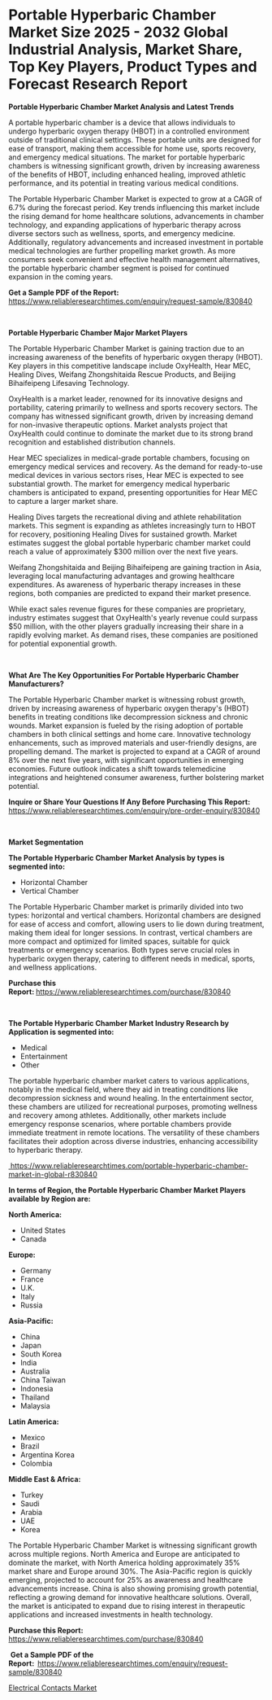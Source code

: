 <p><h1>Portable Hyperbaric Chamber Market Size 2025 - 2032 Global Industrial Analysis, Market Share, Top Key Players, Product Types and Forecast Research Report</h1></p><p><strong>Portable Hyperbaric Chamber Market Analysis and Latest Trends</strong></p>
<p><p>A portable hyperbaric chamber is a device that allows individuals to undergo hyperbaric oxygen therapy (HBOT) in a controlled environment outside of traditional clinical settings. These portable units are designed for ease of transport, making them accessible for home use, sports recovery, and emergency medical situations. The market for portable hyperbaric chambers is witnessing significant growth, driven by increasing awareness of the benefits of HBOT, including enhanced healing, improved athletic performance, and its potential in treating various medical conditions.</p><p>The Portable Hyperbaric Chamber Market is expected to grow at a CAGR of 6.7% during the forecast period. Key trends influencing this market include the rising demand for home healthcare solutions, advancements in chamber technology, and expanding applications of hyperbaric therapy across diverse sectors such as wellness, sports, and emergency medicine. Additionally, regulatory advancements and increased investment in portable medical technologies are further propelling market growth. As more consumers seek convenient and effective health management alternatives, the portable hyperbaric chamber segment is poised for continued expansion in the coming years.</p></p>
<p><strong>Get a Sample PDF of the Report:&nbsp;</strong> <a href="https://www.reliableresearchtimes.com/enquiry/request-sample/830840?utm_campaign=2007&utm_medium=2&utm_source=Github&utm_content=ia&utm_term=18022025&utm_id=portable-hyperbaric-chamber">https://www.reliableresearchtimes.com/enquiry/request-sample/830840</a></p>
<p>&nbsp;</p>
<p><strong>Portable Hyperbaric Chamber Major Market Players</strong></p>
<p><p>The Portable Hyperbaric Chamber Market is gaining traction due to an increasing awareness of the benefits of hyperbaric oxygen therapy (HBOT). Key players in this competitive landscape include OxyHealth, Hear MEC, Healing Dives, Weifang Zhongshitaida Rescue Products, and Beijing Bihaifeipeng Lifesaving Technology.</p><p>OxyHealth is a market leader, renowned for its innovative designs and portability, catering primarily to wellness and sports recovery sectors. The company has witnessed significant growth, driven by increasing demand for non-invasive therapeutic options. Market analysts project that OxyHealth could continue to dominate the market due to its strong brand recognition and established distribution channels.</p><p>Hear MEC specializes in medical-grade portable chambers, focusing on emergency medical services and recovery. As the demand for ready-to-use medical devices in various sectors rises, Hear MEC is expected to see substantial growth. The market for emergency medical hyperbaric chambers is anticipated to expand, presenting opportunities for Hear MEC to capture a larger market share.</p><p>Healing Dives targets the recreational diving and athlete rehabilitation markets. This segment is expanding as athletes increasingly turn to HBOT for recovery, positioning Healing Dives for sustained growth. Market estimates suggest the global portable hyperbaric chamber market could reach a value of approximately $300 million over the next five years.</p><p>Weifang Zhongshitaida and Beijing Bihaifeipeng are gaining traction in Asia, leveraging local manufacturing advantages and growing healthcare expenditures. As awareness of hyperbaric therapy increases in these regions, both companies are predicted to expand their market presence.</p><p>While exact sales revenue figures for these companies are proprietary, industry estimates suggest that OxyHealth's yearly revenue could surpass $50 million, with the other players gradually increasing their share in a rapidly evolving market. As demand rises, these companies are positioned for potential exponential growth.</p></p>
<p>&nbsp;</p>
<p><strong>What Are The Key Opportunities For Portable Hyperbaric Chamber Manufacturers?</strong></p>
<p><p>The Portable Hyperbaric Chamber market is witnessing robust growth, driven by increasing awareness of hyperbaric oxygen therapy's (HBOT) benefits in treating conditions like decompression sickness and chronic wounds. Market expansion is fueled by the rising adoption of portable chambers in both clinical settings and home care. Innovative technology enhancements, such as improved materials and user-friendly designs, are propelling demand. The market is projected to expand at a CAGR of around 8% over the next five years, with significant opportunities in emerging economies. Future outlook indicates a shift towards telemedicine integrations and heightened consumer awareness, further bolstering market potential.</p></p>
<p><strong>Inquire or Share Your Questions If Any Before Purchasing This Report:</strong> <a href="https://www.reliableresearchtimes.com/enquiry/pre-order-enquiry/830840?utm_campaign=2007&utm_medium=2&utm_source=Github&utm_content=ia&utm_term=18022025&utm_id=portable-hyperbaric-chamber">https://www.reliableresearchtimes.com/enquiry/pre-order-enquiry/830840</a></p>
<p>&nbsp;</p>
<p><strong>Market Segmentation</strong></p>
<p><strong>The Portable Hyperbaric Chamber Market Analysis by types is segmented into:</strong></p>
<p><ul><li>Horizontal Chamber</li><li>Vertical Chamber</li></ul></p>
<p><p>The Portable Hyperbaric Chamber market is primarily divided into two types: horizontal and vertical chambers. Horizontal chambers are designed for ease of access and comfort, allowing users to lie down during treatment, making them ideal for longer sessions. In contrast, vertical chambers are more compact and optimized for limited spaces, suitable for quick treatments or emergency scenarios. Both types serve crucial roles in hyperbaric oxygen therapy, catering to different needs in medical, sports, and wellness applications.</p></p>
<p><strong>Purchase this Report:&nbsp;</strong><a href="https://www.reliableresearchtimes.com/purchase/830840?utm_campaign=2007&utm_medium=2&utm_source=Github&utm_content=ia&utm_term=18022025&utm_id=portable-hyperbaric-chamber">https://www.reliableresearchtimes.com/purchase/830840</a></p>
<p>&nbsp;</p>
<p><strong>The Portable Hyperbaric Chamber Market Industry Research by Application is segmented into:</strong></p>
<p><ul><li>Medical</li><li>Entertainment</li><li>Other</li></ul></p>
<p><p>The portable hyperbaric chamber market caters to various applications, notably in the medical field, where they aid in treating conditions like decompression sickness and wound healing. In the entertainment sector, these chambers are utilized for recreational purposes, promoting wellness and recovery among athletes. Additionally, other markets include emergency response scenarios, where portable chambers provide immediate treatment in remote locations. The versatility of these chambers facilitates their adoption across diverse industries, enhancing accessibility to hyperbaric therapy.</p></p>
<p><a href="https://www.reliableresearchtimes.com/portable-hyperbaric-chamber-market-in-global-r830840?utm_campaign=2007&utm_medium=2&utm_source=Github&utm_content=ia&utm_term=18022025&utm_id=portable-hyperbaric-chamber">&nbsp;https://www.reliableresearchtimes.com/portable-hyperbaric-chamber-market-in-global-r830840</a></p>
<p><strong>In terms of Region, the Portable Hyperbaric Chamber Market Players available by Region are:</strong></p>
<p>
    <p> <strong> North America: </strong>
        <ul>
            <li>United States</li>
            <li>Canada</li>
        </ul>
        </p> 
    <p> <strong> Europe: </strong>
        <ul>
            <li>Germany</li>
            <li>France</li>
            <li>U.K.</li>
            <li>Italy</li>
            <li>Russia</li>
        </ul>
        </p> 
    <p> <strong> Asia-Pacific: </strong>
        <ul>
            <li>China</li>
            <li>Japan</li>
            <li>South Korea</li>
            <li>India</li>
            <li>Australia</li>
            <li>China Taiwan</li>
            <li>Indonesia</li>
            <li>Thailand</li>
            <li>Malaysia</li>
        </ul>
        </p> 
    <p> <strong> Latin America: </strong>
        <ul>
            <li>Mexico</li>
            <li>Brazil</li>
            <li>Argentina Korea</li>
            <li>Colombia</li>
        </ul>
        </p> 
    <p> <strong> Middle East & Africa: </strong>
        <ul>
            <li>Turkey</li>
            <li>Saudi</li>
            <li>Arabia</li>
            <li>UAE</li>
            <li>Korea</li>
        </ul>
    </p>
    </p>
<p><p>The Portable Hyperbaric Chamber Market is witnessing significant growth across multiple regions. North America and Europe are anticipated to dominate the market, with North America holding approximately 35% market share and Europe around 30%. The Asia-Pacific region is quickly emerging, projected to account for 25% as awareness and healthcare advancements increase. China is also showing promising growth potential, reflecting a growing demand for innovative healthcare solutions. Overall, the market is anticipated to expand due to rising interest in therapeutic applications and increased investments in health technology.</p></p>
<p><strong>Purchase this Report: </strong><a href="https://www.reliableresearchtimes.com/purchase/830840?utm_campaign=2007&utm_medium=2&utm_source=Github&utm_content=ia&utm_term=18022025&utm_id=portable-hyperbaric-chamber">https://www.reliableresearchtimes.com/purchase/830840</a></p>
<p>&nbsp;<strong>Get a Sample PDF of the Report:&nbsp;&nbsp;</strong><a href="https://www.reliableresearchtimes.com/enquiry/request-sample/830840?utm_campaign=2007&utm_medium=2&utm_source=Github&utm_content=ia&utm_term=18022025&utm_id=portable-hyperbaric-chamber">https://www.reliableresearchtimes.com/enquiry/request-sample/830840</a></p>
<p><strong></strong></p>
<p><p><a href="https://github.com/angelajermaine/Market-Research-Report-List-6/blob/main/electrical-contacts-market.md?utm_campaign=2007&utm_medium=2&utm_source=Github&utm_content=ia&utm_term=18022025&utm_id=portable-hyperbaric-chamber">Electrical Contacts Market</a></p></p>